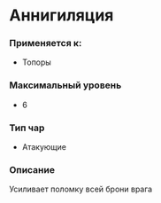 # Аннигиляция

### Применяется к:

* Топоры

### Максимальный уровень&#x20;

* 6

### Тип чар

* Атакующие

### Описание&#x20;

Усиливает поломку всей брони врага
